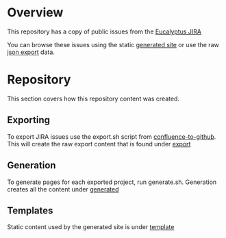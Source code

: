 # Overview
This repository has a copy of public issues from the [Eucalyptus JIRA](https://eucalyptus.atlassian.net/)

You can browse these issues using the static [generated site](https:///eucalyptus.github.io/eucalyptus-jira/) or use the raw [json export](export/euca) data.
  
# Repository
This section covers how this repository content was created.

## Exporting
To export JIRA issues use the export.sh script from [confluence-to-github](https://github.com/sjones4/confluence-to-github/tree/master/jira). This will create the raw export content that is found under [export](export)

## Generation
To generate pages for each exported project, run generate.sh. Generation creates all the content under [generated](generated)

## Templates
Static content used by the generated site is under [template](template)


